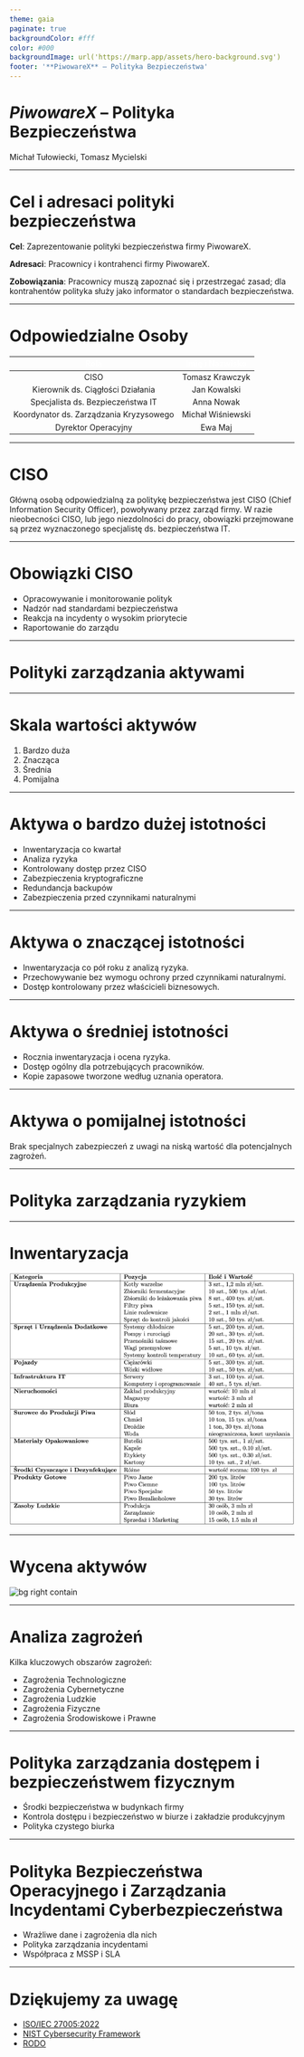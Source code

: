 ```yaml
---
theme: gaia
paginate: true
backgroundColor: #fff
color: #000
backgroundImage: url('https://marp.app/assets/hero-background.svg')
footer: '**PiwowareX** – Polityka Bezpieczeństwa'
---
```


<style>
    table > thead > tr > th {
        color: #ffffff;
    }
</style>

<!-- _paginate: skip -->
<!-- _header: '' -->
<!-- _footer: '' -->
<!-- _class: lead -->

# **_PiwowareX_ – Polityka Bezpieczeństwa**

Michał Tułowiecki, Tomasz Mycielski

---

# **Cel i adresaci polityki bezpieczeństwa**

**Cel**: Zaprezentowanie polityki bezpieczeństwa firmy PiwowareX.

**Adresaci**: Pracownicy i kontrahenci firmy PiwowareX.

**Zobowiązania**: Pracownicy muszą zapoznać się i przestrzegać zasad; dla kontrahentów polityka służy jako informator o standardach bezpieczeństwa.

---

# **Odpowiedzialne Osoby**

|                   Rola                    |   Imię i Nazwisko   |
|:-----------------------------------------:|:-------------------:|
|                   CISO                    |   Tomasz Krawczyk   |
|     Kierownik ds. Ciągłości Działania     |    Jan Kowalski     |
|     Specjalista ds. Bezpieczeństwa IT     |     Anna Nowak      |
|  Koordynator ds. Zarządzania Kryzysowego  |  Michał Wiśniewski  |
|            Dyrektor Operacyjny            |       Ewa Maj       |

---

# **CISO**

Główną osobą odpowiedzialną za politykę bezpieczeństwa jest CISO (Chief Information Security Officer), powoływany przez zarząd firmy.
W razie nieobecności CISO, lub jego niezdolności do pracy, obowiązki przejmowane są przez wyznaczonego specjalistę ds. bezpieczeństwa IT.

<!--
Głównym strażnikiem bezpieczeństwa jest CISO
-->

---

# **Obowiązki CISO**

- Opracowywanie i monitorowanie polityk
- Nadzór nad standardami bezpieczeństwa
- Reakcja na incydenty o wysokim priorytecie
- Raportowanie do zarządu

<!--
Zakres Obowiązków: Opracowywanie i monitorowanie polityk, nadzór nad standardami bezpieczeństwa, reakcja na incydenty o wysokim priorytecie, raportowanie do zarządu.
Ma Nadzór przez zarząd firmy i radę nadzorczą
-->

---
<!-- _class: lead -->

# **Polityki zarządzania aktywami**

---

# **Skala wartości aktywów**

1. Bardzo duża
2. Znacząca
3. Średnia
4. Pomijalna

<!--
Skala wartości aktywów według ISO 27005

Bardzo duża -- strata lub awaria tych aktywów powoduje natychmiastowe przerwanie procesów biznesowych
Znacząca -- strata lub awaria tych aktywów może spowodować przerwanie procesów biznesowych
średnia -- strata lub awaria tych aktywów powoduje utrudnienia w funkcjonowaniu przedsiębiorstwa
Pomijalna -- strata lub awaria tych aktywów nie ma wpływu na funkcjonowanie przedsiębiorstwa, lub jej wpływ jest pomijalnie mały 
-->

--- 

# **Aktywa o bardzo dużej istotności**

- Inwentaryzacja co kwartał
- Analiza ryzyka
- Kontrolowany dostęp przez CISO
- Zabezpieczenia kryptograficzne
- Redundancja backupów
- Zabezpieczenia przed czynnikami naturalnymi

<!--
Procedury dla aktywów o bardzo dużej istotności
Inwentaryzacja aktywów co kwartał
Analiza ryzyka dla aktywów przeprowadzana przy inwentaryzacji
Dostęp do aktywów przyznawany jest przez CISO
Dostęp do aktywów przyznawany jest maksymalnie na kwartał
Dla każdego z aktywów zdefiniowana jest maksymalna liczba osób, które mogą mieć jednoczesny do niego dostęp
Utrzymywane są aktualne listy dostępowe, aktualizowane przy każdym przyznaniu, lub odebraniu, dostępu do aktywów
W przypadku aktywów cyfrowych stosowane są zabezpieczenia kryptograficzne oraz redundancja backupów, które to wykonywane są cyklicznie, nie rzadziej niż raz w tygodniu
Aktywa przechowywane w sposób uniemożliwiający nieautoryzowany dostęp, oraz minimalizujący możliwość wystąpienia awarii w wyniku czynników naturalnych
-->

---

# **Aktywa o znaczącej istotności**

- Inwentaryzacja co pół roku z analizą ryzyka.
- Przechowywanie bez wymogu ochrony przed czynnikami naturalnymi.
- Dostęp kontrolowany przez właścicieli biznesowych.

<!--
Inwentaryzacja aktywów wykonywana co pół roku
Przy inwentaryzacji przeprowadzana analiza ryzyka
Przechowywanie aktywów w sposób uniemożliwiający dostęp osób nieupoważnionych, minimalizowanie możliwości wystąpienia awarii w wyniku czynników naturalnych nie jest obowiązkowe
Dostęp do aktywów przyznawany jest przez ich właścicieli biznesowych
-->

---

# **Aktywa o średniej istotności**

- Rocznia inwentaryzacja i ocena ryzyka.
- Dostęp ogólny dla potrzebujących pracowników.
- Kopie zapasowe tworzone według uznania operatora.

<!--
- Inwentaryzacja i ocena ryzyka przeprowadzana raz na rok
- Dostęp przyznawany domyślnie wszystkim osobom, których rola w organizacji może wymagać tego dostępu
- Kopie zapasowe tworzone manualnie, gdy operator tworzący lub modyfikujący aktywa uzna to za słuszne
-->

---

# **Aktywa o pomijalnej istotności**

Brak specjalnych zabezpieczeń z uwagi na niską wartość dla potencjalnych zagrożeń.


---

<!-- _class: lead -->

# **Polityka zarządzania ryzykiem**

---

# **Inwentaryzacja**

![bg right contain](assets/inwentaryzacja.png)

---

# **Wycena aktywów**

![bg right contain](assets/wycena-aktywów.png)

---

# **Analiza zagrożeń**


Kilka kluczowych obszarów zagrożeń:

- Zagrożenia Technologiczne
- Zagrożenia Cybernetyczne
- Zagrożenia Ludzkie
- Zagrożenia Fizyczne
- Zagrożenia Środowiskowe i Prawne

<!--
- Zagrożenia Technologiczne: Awarie oprogramowania i sprzętu stanowią znaczne ryzyko, potencjalnie prowadząc do przestojów i zakłóceń w pracy.
- Zagrożenia Cybernetyczne: Ataki hakerskie, w tym potencjalne naruszenia bezpieczeństwa danych, są poważnym zagrożeniem, wymagającym skutecznych środków ochrony.
- Zagrożenia Ludzkie: Błędy pracowników i wycieki informacji mogą powodować straty danych lub ich niewłaściwe wykorzystanie.
- Zagrożenia Fizyczne: Pożary i inne katastrofy naturalne mogą mieć poważny wpływ na infrastrukturę firmy.
- Zagrożenia Środowiskowe i Prawne: Zmiany klimatyczne i niespełnienie wymogów regulacyjnych stanowią ryzyko dla stabilności i zgodności działalności firmy z przepisami.
-->

---

# **Polityka zarządzania dostępem i bezpieczeństwem fizycznym**

- Środki bezpieczeństwa w budynkach firmy
- Kontrola dostępu i bezpieczeństwo w biurze i zakładzie produkcyjnym
- Polityka czystego biurka

---

# **Polityka Bezpieczeństwa Operacyjnego i Zarządzania Incydentami Cyberbezpieczeństwa**

- Wrażliwe dane i zagrożenia dla nich
- Polityka zarządzania incydentami
- Współpraca z MSSP i SLA

---

# **Dziękujemy za uwagę**

- [ISO/IEC 27005:2022](https://www.iso.org/standard/80585.html)
- [NIST Cybersecurity Framework](https://www.nist.gov/cyberframework)
- [RODO](https://uodo.gov.pl/404)


